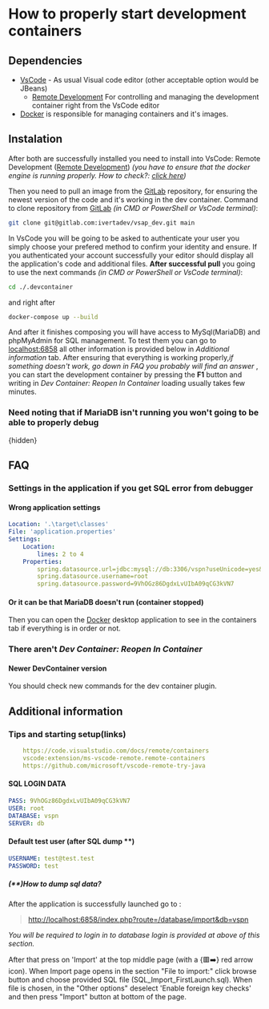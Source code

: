 # How to properly start development containers

## Dependencies

- [VsCode] - As usual Visual code editor (other acceptable option would be JBeans)
  - [Remote Development] For controlling and managing the development container right from the VsCode editor
- [Docker] is responsible for managing containers and it's images.

## Instalation

After both are successfully installed you need to install into VsCode: Remote Development ([Remote Development]) _(you have to ensure that the docker engine is running properly. How to check?: [click here](https://www.kindacode.com/article/how-to-check-docker-desktop-and-docker-engine-versions/))_

Then you need to pull an image from the [GitLab] repository, for ensuring the newest version of the code and it's working in the dev container.
Command to clone repository from [GitLab] _(in CMD or PowerShell or VsCode terminal)_:

```sh
git clone git@gitlab.com:ivertadev/vsap_dev.git main
```

In VsCode you will be going to be asked to authenticate your user you simply choose your prefered method to confirm your identity and ensure. If you authenticated your account successfully your editor should display all the application's code and additional files. **After successful pull** you going to use the next commands _(in CMD or PowerShell or VsCode terminal)_:

```sh
cd ./.devcontainer
```

and right after

```sh
docker-compose up --build
```

And after it finishes composing you will have access to MySql(MariaDB) and phpMyAdmin for SQL management. To test them you can go to [localhost:6858](http://localhost:6858) all other information is provided below in _Additional information_ tab.
After ensuring that everything is working properly,_if something doesn't work, go down in FAQ you probably will find an answer_ , you can start the development container by pressing the **F1** button and writing in _Dev Container: Reopen In Container_ loading usually takes few minutes.

### Need noting that if MariaDB isn't running you won't going to be able to properly debug

{hidden}

## FAQ

### Settings in the application if you get SQL error from debugger

#### Wrong application settings

```yml
Location: '.\target\classes'
File: 'application.properties'
Settings:
    Location:
        lines: 2 to 4
    Properties:
        spring.datasource.url=jdbc:mysql://db:3306/vspn?useUnicode=yes&characterEncoding=UTF-8
        spring.datasource.username=root
        spring.datasource.password=9VhOGz86DgdxLvUIbA09qCG3kVN7
```

#### Or it can be that MariaDB doesn't run (container stopped)

Then you can open the [Docker] desktop application to see in the containers tab if everything is in order or not.

### There aren't _Dev Container: Reopen In Container_

#### Newer DevContainer version

You should check new commands for the dev container plugin.

## Additional information

### Tips and starting setup(links)

```yml
    https://code.visualstudio.com/docs/remote/containers
    vscode:extension/ms-vscode-remote.remote-containers
    https://github.com/microsoft/vscode-remote-try-java
```

#### SQL LOGIN DATA

```yml
PASS: 9VhOGz86DgdxLvUIbA09qCG3kVN7
USER: root
DATABASE: vspn
SERVER: db
```

#### Default test user (after SQL dump **\*\***)

```yml
USERNAME: test@test.test
PASSWORD: test
```

##### (**\*\***)How to dump sql data?

After the application is successfully launched go to :
>[http://localhost:6858/index.php?route=/database/import&db=vspn](http://localhost:6858/index.php?route=/database/import&db=vspn)

_You will be required to login in to database login is provided at above of this section._

After that press on 'Import' at the top middle page (with a {:red_square::arrow_right:} red arrow icon).
When Import page opens in the section "File to import:" click browse button and choose provided SQL file (SQL_Import_FirstLaunch.sql).
When file is chosen, in the "Other options" deselect 'Enable foreign key checks' and then press
"Import" button at bottom of the page.

[//]: #
[vscode]: https://code.visualstudio.com/
[remote development]: https://marketplace.visualstudio.com/items?itemName=ms-vscode-remote.vscode-remote-extensionpack
[docker]: https://www.docker.com/
[gitlab]: https://gitlab.com
